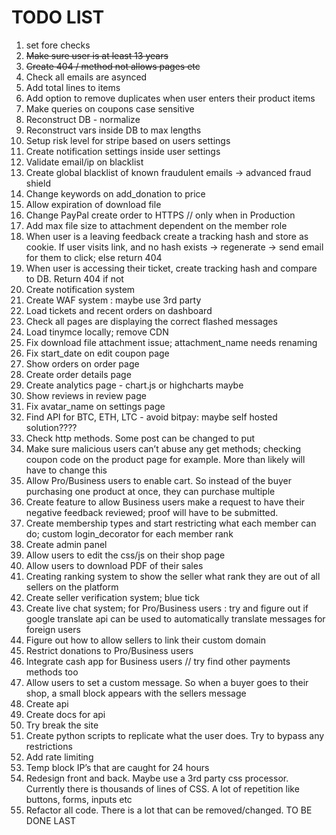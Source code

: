 # TODO LIST

1. set fore checks
2. ~~Make sure user is at least 13 years~~
3. ~~Create 404 / method not allows pages etc~~
4. Check all emails are asynced
5. Add total lines to items
6. Add option to remove duplicates when user enters their product items
7. Make queries on coupons case sensitive
8. Reconstruct DB - normalize
9. Reconstruct vars inside DB to max lengths
10. Setup risk level for stripe based on users settings
11. Create notification settings inside user settings
12. Validate email/ip on blacklist
13. Create global blacklist of known fraudulent emails -> advanced fraud shield
14. Change keywords on add_donation to price
15. Allow expiration of download file
16. Change PayPal create order to HTTPS // only when in Production
17. Add max file size to attachment dependent on the member role
18. When user is a leaving feedback create a tracking hash and store as cookie. If user visits link, and no hash exists -> regenerate -> send email for them to click; else return 404
19. When user is accessing their ticket, create tracking hash and compare to DB. Return 404 if not
20. Create notification system
21. Create WAF system : maybe use 3rd party
22. Load tickets and recent orders on dashboard
23. Check all pages are displaying the correct flashed messages
24. Load tinymce locally; remove CDN
25. Fix download file attachment issue; attachment_name needs renaming
26. Fix start_date on edit coupon page
27. Show orders on order page
28. Create order details page
29. Create analytics page - chart.js or highcharts maybe
30. Show reviews in review page
31. Fix avatar_name on settings page
32. Find API for BTC, ETH, LTC - avoid bitpay: maybe self hosted solution????
33. Check http methods. Some post can be changed to put
34. Make sure malicious users can’t abuse any get methods; checking coupon code on the product page for example. More than likely will have to change this
35. Allow Pro/Business users to enable cart. So instead of the buyer purchasing one product at once, they can purchase multiple
36. Create feature to allow Business users make a request to have their negative feedback reviewed; proof will have to be submitted.
37. Create membership types and start restricting what each member can do; custom login_decorator for each member rank
38. Create admin panel
39. Allow users to edit the css/js on their shop page
40. Allow users to download PDF of their sales
41. Creating ranking system to show the seller what rank they are out of all sellers on the platform
42. Create seller verification system; blue tick
43. Create live chat system; for Pro/Business users : try and figure out if google translate api can be used to automatically translate messages for foreign users
44. Figure out how to allow sellers to link their custom domain
45. Restrict donations to Pro/Business users
46. Integrate cash app for Business users // try find other payments methods too
47. Allow users to set a custom message. So when a buyer goes to their shop, a small block appears with the sellers message
48. Create api
49. Create docs for api
50. Try break the site
51. Create python scripts to replicate what the user does. Try to bypass any restrictions
52. Add rate limiting
53. Temp block IP’s that are caught for 24 hours
54. Redesign front and back. Maybe use a 3rd party css processor. Currently there is thousands of lines of CSS. A lot of repetition like buttons, forms, inputs etc
55. Refactor all code. There is a lot that can be removed/changed. TO BE DONE LAST